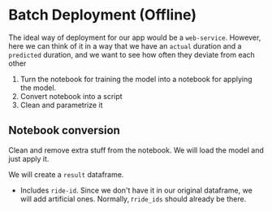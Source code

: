 # Batch Deployment (Offline)
The ideal way of deployment for our app would be a `web-service`. However, here we can think of it in a way that we have an `actual` duration and a `predicted` duration, and we want to see how often they deviate from each other


1. Turn the notebook for training the model into a notebook for applying the model.
2. Convert notebook into a script
3. Clean and parametrize it

## Notebook conversion
Clean and remove extra stuff from the notebook. We will load the model and just apply it.

We will create a `result` dataframe.
- Includes `ride-id`. Since we don't have it in our original dataframe, we will add artificial ones. Normally, r`ride_ids` should already be there.